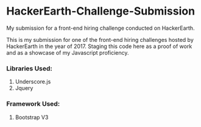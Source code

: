 # HackerEarth-Challenge-Submission
My submission for a front-end hiring challenge conducted on HackerEarth. 

This is my submission for one of the front-end hiring challenges hosted by HackerEarth in the year of 2017. Staging this code here as a proof of work and
as a showcase of my Javascript proficiency.

### Libraries Used:
1. Underscore.js
2. Jquery

### Framework Used:
1. Bootstrap V3
